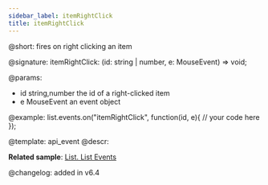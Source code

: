 ```yaml
---
sidebar_label: itemRightClick
title: itemRightClick
---          
```


@short: fires on right clicking an item

@signature: itemRightClick: (id: string | number, e: MouseEvent) => void;

@params:
- id   		string,number			the id of a right-clicked item
- e			MouseEvent				an event object

@example:
list.events.on("itemRightClick", function(id, e){
    // your code here
});


@template: api_event
@descr:

**Related sample**: [List. List Events](https://snippet.dhtmlx.com/iwt1yd61)

@changelog: added in v6.4
